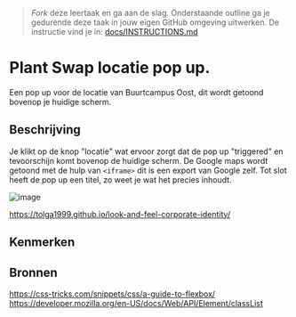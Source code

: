 > _Fork_ deze leertaak en ga aan de slag. 
Onderstaande outline ga je gedurende deze taak in jouw eigen GitHub omgeving uitwerken. 
De instructie vind je in: [docs/INSTRUCTIONS.md](docs/INSTRUCTIONS.md)

# Plant Swap locatie pop up.
<!-- Geef je project een titel en schrijf in één zin wat het is -->
Een pop up voor de locatie van Buurtcampus Oost, dit wordt getoond bovenop je huidige scherm.

## Beschrijving
<!-- In de Beschrijving staat hoe je project er uit ziet, hoe het werkt en wat je er mee kan. -->
Je klikt op de knop "locatie" wat ervoor zorgt dat de pop up "triggered" en tevoorschijn komt bovenop de huidige scherm. De Google maps wordt getoond met de hulp van `<iframe>` dit is een export van Google zelf. Tot slot heeft de pop up een titel, zo weet je wat het precies inhoudt.

<!-- Voeg een mooie poster visual toe 📸 -->
![image](https://user-images.githubusercontent.com/112855878/205628961-09f64b68-fcea-4e75-8855-2b454a1874f0.png)

<!-- Voeg een link toe naar Github Pages 🌐-->
https://tolga1999.github.io/look-and-feel-corporate-identity/

## Kenmerken
<!-- Bij Kenmerken staat welke technieken zijn gebruikt en hoe. Wat is de HTML structuur? Wat zijn de belangrijkste dingen in CSS? Wat is er met Javascript gedaan en hoe? Misschien heb je een framwork of library gebruikt? -->

## Bronnen
https://css-tricks.com/snippets/css/a-guide-to-flexbox/
https://developer.mozilla.org/en-US/docs/Web/API/Element/classList
